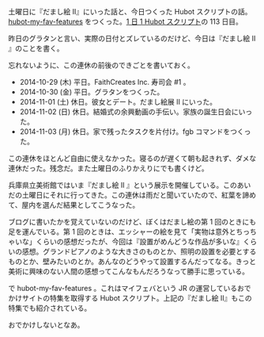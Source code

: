 土曜日に『だまし絵 II』にいった話と、今日つくった Hubot スクリプトの話。 [hubot-my-fav-features][gh:bouzuya/hubot-my-fav-features] をつくった。[1 日 1 Hubot スクリプト][hubot-script-per-day]の 113 日目。

昨日のグラタンと言い、実際の日付とズレているのだけど、今日は『だまし絵 II 』のことを書く。

忘れないように、この連休の前後のできごとを書いておく。

- 2014-10-29 (木) 平日。FaithCreates Inc. 寿司会 #1 。
- 2014-10-30 (金) 平日。グラタンをつくった。
- 2014-11-01 (土) 休日。彼女とデート。だまし絵展 II にいった。
- 2014-11-02 (日) 休日。結婚式の余興動画の手伝い。家族の誕生日会にいった。
- 2014-11-03 (月) 休日。家で残ったタスクを片付け。fgb コマンドをつくった。

この連休をほとんど自由に使えなかった。寝るのが遅くて朝も起きれず、ダメな連休だった。残念だ。また土曜日のふりかえりにでも書くけど。

兵庫県立美術館ではいま『だまし絵 II 』という展示を開催している。このあいだの土曜日にそれに行ってきた。この連休は雨だと聞いていたので、紅葉を諦めて、屋内を選んだ結果としてこうなった。

ブログに書いたかを覚えていないのだけど、ぼくはだまし絵の第 1 回のときにも足を運んでいる。第 1 回のときは、エッシャーの絵を見て「実物は意外とちっちゃいな」くらいの感想だったが、今回は『設置がめんどうな作品が多いな』くらいの感想。グランドピアノのような大きさのものとか、照明の設置を必要とするものとか、壁みたいのとか。あんなのどうやって設置するんだってなる。きっと美術に興味のない人間の感想ってこんなもんだろうなって勝手に思っている。

で hubot-my-fav-features 。これはマイフェバという JR の運営しているおでかけサイトの特集を取得する Hubot スクリプト。上記の『だまし絵 II』もこの特集でも紹介されている。

おでかけしないとなあ。

[gh:bouzuya/hubot-my-fav-features]: https://github.com/bouzuya/hubot-my-fav-features
[hubot-script-per-day]: https://blog.bouzuya.net/posts?tags=hubot-script-per-day
